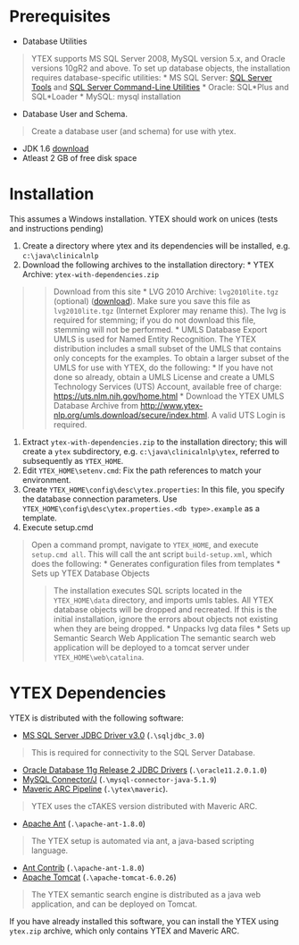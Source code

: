 

# Prerequisites #
  * Database Utilities
> YTEX supports MS SQL Server 2008, MySQL version 5.x, and Oracle versions 10gR2 and above.  To set up database objects, the installation requires database-specific utilities:
    * MS SQL Server: [SQL Server Tools](http://www.microsoft.com/downloads/details.aspx?familyid=08E52AC2-1D62-45F6-9A4A-4B76A8564A2B&displaylang=en) and [SQL Server Command-Line Utilities](http://www.microsoft.com/downloads/en/details.aspx?FamilyId=C6C3E9EF-BA29-4A43-8D69-A2BED18FE73C&displaylang=en)
    * Oracle: SQL\*Plus and SQL\*Loader
    * MySQL: mysql installation
  * Database User and Schema.
> Create a database user (and schema) for use with ytex.
  * JDK 1.6 [download](http://java.sun.com/javase/downloads/widget/jdk6.jsp)
  * Atleast 2 GB of free disk space

# Installation #
This assumes a Windows installation.  YTEX should work on unices (tests and instructions pending)
  1. Create a directory where ytex and its dependencies will be installed, e.g. `c:\java\clinicalnlp`
  1. Download the following archives to the installation directory:
    * YTEX Archive: `ytex-with-dependencies.zip`
> > Download from this site
    * LVG 2010 Archive: `lvg2010lite.tgz` (optional)
> > ([download](http://lexsrv3.nlm.nih.gov/LexSysGroup/Projects/lvg/2010/release/lvg2010lite.tgz)).  Make sure you save this file as `lvg2010lite.tgz` (Internet Explorer may rename this).  The lvg is required for stemming; if you do not download this file, stemming will not be performed.
    * UMLS Database Export
> > UMLS is used for Named Entity Recognition.  The YTEX distribution includes a small subset of the UMLS that contains only concepts for the examples. To obtain a larger subset of the UMLS for use with YTEX, do the following:
      * If you have not done so already, obtain a UMLS License and create a UMLS Technology Services (UTS) Account, available free of charge: https://uts.nlm.nih.gov/home.html
      * Download the YTEX UMLS Database Archive from http://www.ytex-nlp.org/umls.download/secure/index.html.  A valid UTS Login is required.
  1. Extract `ytex-with-dependencies.zip` to the installation directory; this will create a `ytex` subdirectory, e.g. `c:\java\clinicalnlp\ytex`, referred to subsequently as `YTEX_HOME`.
  1. Edit `YTEX_HOME\setenv.cmd`: Fix the path references to match your environment.
  1. Create `YTEX_HOME\config\desc\ytex.properties`: In this file, you specify the database connection parameters.  Use `YTEX_HOME\config\desc\ytex.properties.<db type>.example` as a template.
  1. Execute setup.cmd

> Open a command prompt, navigate to `YTEX_HOME`, and execute `setup.cmd all`.  This will call the ant script `build-setup.xml`, which does the following:
    * Generates configuration files from templates
    * Sets up YTEX Database Objects
> > The installation executes SQL scripts located in the `YTEX_HOME\data` directory, and imports umls tables.  All YTEX database objects will be dropped and recreated.  If this is the initial installation, ignore the errors about objects not existing when they are being dropped.
    * Unpacks lvg data files
    * Sets up Semantic Search Web Application
> > The semantic search web application will be deployed to a tomcat server under `YTEX_HOME\web\catalina`.

# YTEX Dependencies #
YTEX is distributed with the following software:
  * [MS SQL Server JDBC Driver v3.0](http://www.microsoft.com/downloads/details.aspx?displaylang=en&FamilyID=a737000d-68d0-4531-b65d-da0f2a735707) (`.\sqljdbc_3.0`)

> This is required for connectivity to the SQL Server Database.
  * [Oracle Database 11g Release 2 JDBC Drivers](http://www.oracle.com/technology/software/tech/java/sqlj_jdbc/htdocs/jdbc_112010.html) (`.\oracle11.2.0.1.0`)
  * [MySQL Connector/J](http://www.mysql.com/downloads/connector/j/) (`.\mysql-connector-java-5.1.9`)
  * [Maveric ARC Pipeline](http://research.maveric.org/mig/arc/arc_v1.0_release_notes.html) (`.\ytex\maveric`).
> YTEX uses the cTAKES version distributed with Maveric ARC.
  * [Apache Ant](http://ant.apache.org/bindownload.cgi) (`.\apache-ant-1.8.0`)
> The YTEX setup is automated via ant, a java-based scripting language.
  * [Ant Contrib](http://sourceforge.net/projects/ant-contrib/files/) (`.\apache-ant-1.8.0`)
  * [Apache Tomcat](http://tomcat.apache.org/download-60.cgi) (`.\apache-tomcat-6.0.26`)
> The YTEX semantic search engine is distributed as a java web application, and can be deployed on Tomcat.

If you have already installed this software, you can install the YTEX using `ytex.zip` archive, which only contains YTEX and Maveric ARC.